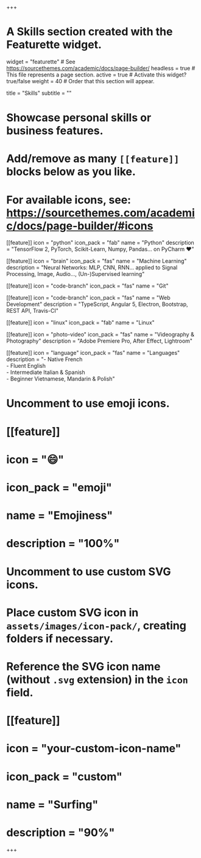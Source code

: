 +++
# A Skills section created with the Featurette widget.
widget = "featurette"  # See https://sourcethemes.com/academic/docs/page-builder/
headless = true  # This file represents a page section.
active = true  # Activate this widget? true/false
weight = 40  # Order that this section will appear.

title = "Skills"
subtitle = ""

# Showcase personal skills or business features.
# 
# Add/remove as many `[[feature]]` blocks below as you like.
# 
# For available icons, see: https://sourcethemes.com/academic/docs/page-builder/#icons

[[feature]]
  icon = "python"
  icon_pack = "fab"
  name = "Python"
  description = "TensorFlow 2, PyTorch, Scikit-Learn, Numpy, Pandas... on PyCharm :heart:"
  
[[feature]]
  icon = "brain"
  icon_pack = "fas"
  name = "Machine Learning"
  description = "Neural Networks&colon; MLP, CNN, RNN... applied to Signal Processing, Image, Audio..., (Un-)Supervised learning"  
  
[[feature]]
  icon = "code-branch"
  icon_pack = "fas"
  name = "Git"

[[feature]]
  icon = "code-branch"
  icon_pack = "fas"
  name = "Web Development"
  description = "TypeScript, Angular 5, Electron, Bootstrap, REST API, Travis-CI"

[[feature]]
  icon = "linux"
  icon_pack = "fab"
  name = "Linux"

[[feature]]
  icon = "photo-video"
  icon_pack = "fas"
  name = "Videography & Photography"
  description = "Adobe Premiere Pro, After Effect, Lightroom"

[[feature]]
  icon = "language"
  icon_pack = "fas"
  name = "Languages"
  description = "- Native French <br>- Fluent English <br>- Intermediate Italian & Spanish <br>- Beginner Vietnamese, Mandarin & Polish"

# Uncomment to use emoji icons.
# [[feature]]
#  icon = ":smile:"
#  icon_pack = "emoji"
#  name = "Emojiness"
#  description = "100%"  

# Uncomment to use custom SVG icons.
# Place custom SVG icon in `assets/images/icon-pack/`, creating folders if necessary.
# Reference the SVG icon name (without `.svg` extension) in the `icon` field.
# [[feature]]
#  icon = "your-custom-icon-name"
#  icon_pack = "custom"
#  name = "Surfing"
#  description = "90%"

+++
